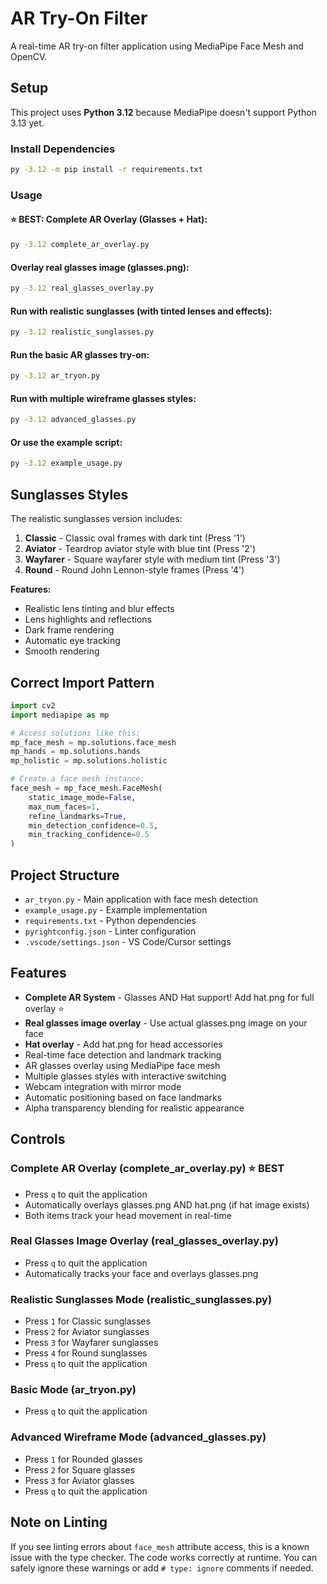 # AR Try-On Filter

A real-time AR try-on filter application using MediaPipe Face Mesh and OpenCV.

## Setup

This project uses **Python 3.12** because MediaPipe doesn't support Python 3.13 yet.

### Install Dependencies

```bash
py -3.12 -m pip install -r requirements.txt
```

### Usage

#### ⭐ BEST: Complete AR Overlay (Glasses + Hat):
```bash
py -3.12 complete_ar_overlay.py
```

#### Overlay real glasses image (glasses.png):
```bash
py -3.12 real_glasses_overlay.py
```

#### Run with realistic sunglasses (with tinted lenses and effects):
```bash
py -3.12 realistic_sunglasses.py
```

#### Run the basic AR glasses try-on:
```bash
py -3.12 ar_tryon.py
```

#### Run with multiple wireframe glasses styles:
```bash
py -3.12 advanced_glasses.py
```

#### Or use the example script:
```bash
py -3.12 example_usage.py
```

## Sunglasses Styles

The realistic sunglasses version includes:
1. **Classic** - Classic oval frames with dark tint (Press '1')
2. **Aviator** - Teardrop aviator style with blue tint (Press '2')
3. **Wayfarer** - Square wayfarer style with medium tint (Press '3')
4. **Round** - Round John Lennon-style frames (Press '4')

**Features:**
- Realistic lens tinting and blur effects
- Lens highlights and reflections
- Dark frame rendering
- Automatic eye tracking
- Smooth rendering

## Correct Import Pattern

```python
import cv2
import mediapipe as mp

# Access solutions like this:
mp_face_mesh = mp.solutions.face_mesh
mp_hands = mp.solutions.hands
mp_holistic = mp.solutions.holistic

# Create a face mesh instance:
face_mesh = mp_face_mesh.FaceMesh(
    static_image_mode=False,
    max_num_faces=1,
    refine_landmarks=True,
    min_detection_confidence=0.5,
    min_tracking_confidence=0.5
)
```

## Project Structure

- `ar_tryon.py` - Main application with face mesh detection
- `example_usage.py` - Example implementation
- `requirements.txt` - Python dependencies
- `pyrightconfig.json` - Linter configuration
- `.vscode/settings.json` - VS Code/Cursor settings

## Features

- **Complete AR System** - Glasses AND Hat support! Add hat.png for full overlay ⭐
- **Real glasses image overlay** - Use actual glasses.png image on your face
- **Hat overlay** - Add hat.png for head accessories
- Real-time face detection and landmark tracking
- AR glasses overlay using MediaPipe face mesh
- Multiple glasses styles with interactive switching
- Webcam integration with mirror mode
- Automatic positioning based on face landmarks
- Alpha transparency blending for realistic appearance

## Controls

### Complete AR Overlay (complete_ar_overlay.py) ⭐ BEST
- Press `q` to quit the application
- Automatically overlays glasses.png AND hat.png (if hat image exists)
- Both items track your head movement in real-time

### Real Glasses Image Overlay (real_glasses_overlay.py)
- Press `q` to quit the application
- Automatically tracks your face and overlays glasses.png

### Realistic Sunglasses Mode (realistic_sunglasses.py)
- Press `1` for Classic sunglasses
- Press `2` for Aviator sunglasses  
- Press `3` for Wayfarer sunglasses
- Press `4` for Round sunglasses
- Press `q` to quit the application

### Basic Mode (ar_tryon.py)
- Press `q` to quit the application

### Advanced Wireframe Mode (advanced_glasses.py)
- Press `1` for Rounded glasses
- Press `2` for Square glasses
- Press `3` for Aviator glasses
- Press `q` to quit the application

## Note on Linting

If you see linting errors about `face_mesh` attribute access, this is a known issue with the type checker. The code works correctly at runtime. You can safely ignore these warnings or add `# type: ignore` comments if needed.

